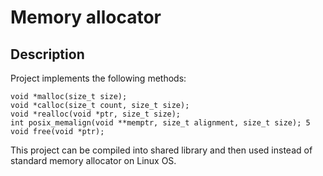 # Memory allocator

## Description

Project implements the following methods:
```
void *malloc(size_t size);
void *calloc(size_t count, size_t size);
void *realloc(void *ptr, size_t size);
int posix_memalign(void **memptr, size_t alignment, size_t size); 5 void free(void *ptr);
```

This project can be compiled into shared library and then used instead of standard memory allocator on Linux OS.
